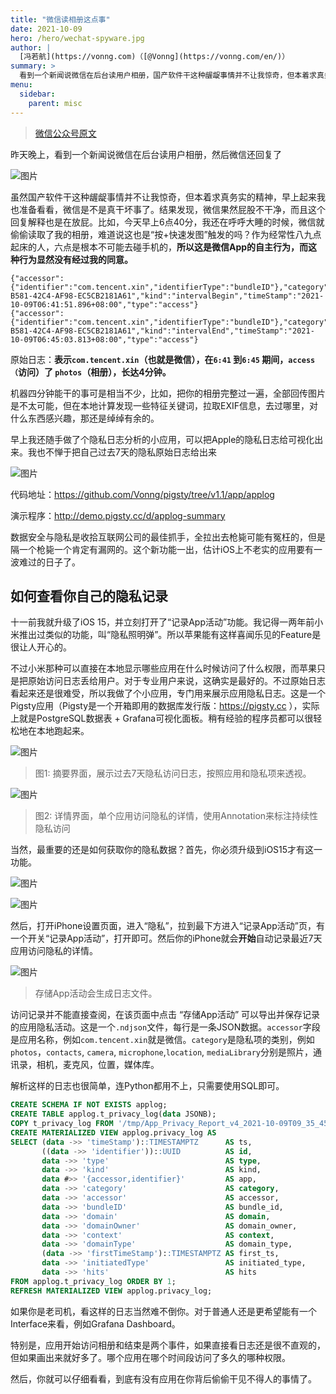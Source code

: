 ```yaml
---
title: "微信读相册这点事"
date: 2021-10-09
hero: /hero/wechat-spyware.jpg
author: |
  [冯若航](https://vonng.com)（[@Vonng](https://vonng.com/en/)）
summary: >
  看到一个新闻说微信在后台读用户相册，国产软件干这种龌龊事情并不让我惊奇，但本着求真务实的精神，早上起来我也准备看看，微信是不是真干坏事了
menu:
  sidebar:
    parent: misc
---
```


> [微信公众号原文](https://mp.weixin.qq.com/s/x0zHL7e2nTpf_UTUHxqLJg)



昨天晚上，看到一个新闻说微信在后台读用户相册，然后微信还回复了

![图片](640-20231108093248439.png)

虽然国产软件干这种龌龊事情并不让我惊奇，但本着求真务实的精神，早上起来我也准备看看，微信是不是真干坏事了。结果发现，微信果然屁股不干净，而且这个回复解释也是在放屁。比如，今天早上6点40分，我还在呼呼大睡的时候，微信就偷偷读取了我的相册，难道说这也是“按+快速发图”触发的吗？作为经常性八九点起床的人，六点是根本不可能去碰手机的，**所以这是微信App的自主行为，而这种行为显然没有经过我的同意。**

```
{"accessor":{"identifier":"com.tencent.xin","identifierType":"bundleID"},"category":"photos","identifier":"B0848F17-B581-42C4-AF98-EC5CB2181A61","kind":"intervalBegin","timeStamp":"2021-10-09T06:41:51.896+08:00","type":"access"}
{"accessor":{"identifier":"com.tencent.xin","identifierType":"bundleID"},"category":"photos","identifier":"B0848F17-B581-42C4-AF98-EC5CB2181A61","kind":"intervalEnd","timeStamp":"2021-10-09T06:45:03.813+08:00","type":"access"}
```

原始日志：**表示`com.tencent.xin`（也就是微信），在`6:41` 到`6:45` 期间，`access（`访问）了 `photos`（相册），长达4分钟。**

机器四分钟能干的事可是相当不少，比如，把你的相册完整过一遍，全部回传图片是不太可能，但在本地计算发现一些特征关键词，拉取EXIF信息，去过哪里，对什么东西感兴趣，那还是绰绰有余的。

早上我还随手做了个隐私日志分析的小应用，可以把Apple的隐私日志给可视化出来。我也不惮于把自己过去7天的隐私原始日志给出来

![图片](640-20231108093250327.png)

代码地址：https://github.com/Vonng/pigsty/tree/v1.1/app/applog

演示程序：http://demo.pigsty.cc/d/applog-summary 

数据安全与隐私是收拾互联网公司的最佳抓手，全拉出去枪毙可能有冤枉的，但是隔一个枪毙一个肯定有漏网的。这个新功能一出，估计iOS上不老实的应用要有一波难过的日子了。



## 如何查看你自己的隐私记录

十一前我就升级了iOS 15，并立刻打开了“记录App活动”功能。我记得一两年前小米推出过类似的功能，叫“隐私照明弹”。所以苹果能有这样喜闻乐见的Feature是很让人开心的。

不过小米那种可以直接在本地显示哪些应用在什么时候访问了什么权限，而苹果只是把原始访问日志丢给用户。对于专业用户来说，这确实是最好的。不过原始日志看起来还是很难受，所以我做了个小应用，专门用来展示应用隐私日志。这是一个Pigsty应用（Pigsty是一个开箱即用的数据库发行版：https://pigsty.cc ），实际上就是PostgreSQL数据表 + Grafana可视化面板。稍有经验的程序员都可以很轻松地在本地跑起来。

![图片](640-20231108093252136.png)

> 图1: 摘要界面，展示过去7天隐私访问日志，按照应用和隐私项来透视。

![图片](640-20231108093254166.png)

> 图2: 详情界面，单个应用访问隐私的详情，使用Annotation来标注持续性隐私访问

当然，最重要的还是如何获取你的隐私数据？首先，你必须升级到iOS15才有这一功能。

![图片](640-20231108093256077.png)



![图片](640-20231108093300030.png)

然后，打开iPhone设置页面，进入“隐私”，拉到最下方进入“记录App活动”页，有一个开关“记录App活动”，打开即可。然后你的iPhone就会**开始**自动记录最近7天应用访问隐私的详情。

![图片](640-20231108093301424.png)

> 存储App活动会生成日志文件。

访问记录并不能直接查阅，在该页面中点击 “存储App活动” 可以导出并保存记录的应用隐私活动。这是一个`.ndjson`文件，每行是一条JSON数据。`accessor`字段是应用名称，例如`com.tencent.xin`就是微信。`category`是隐私项的类别，例如`photos`，`contacts`, `camera`, `microphone`,`location`, `mediaLibrary`分别是照片，通讯录，相机，麦克风，位置，媒体库。

解析这样的日志也很简单，连Python都用不上，只需要使用SQL即可。

```sql
CREATE SCHEMA IF NOT EXISTS applog;
CREATE TABLE applog.t_privacy_log(data JSONB);
COPY t_privacy_log FROM '/tmp/App_Privacy_Report_v4_2021-10-09T09_35_45.ndjson';
CREATE MATERIALIZED VIEW applog.privacy_log AS
SELECT (data ->> 'timeStamp')::TIMESTAMPTZ      AS ts,
       ((data ->> 'identifier'))::UUID          AS id,
       data ->> 'type'                          AS type,
       data ->> 'kind'                          AS kind,
       data #>> '{accessor,identifier}'         AS app,
       data ->> 'category'                      AS category,
       data ->> 'accessor'                      AS accessor,
       data ->> 'bundleID'                      AS bundle_id,
       data ->> 'domain'                        AS domain,
       data ->> 'domainOwner'                   AS domain_owner,
       data ->> 'context'                       AS context,
       data ->> 'domainType'                    AS domain_type,
       (data ->> 'firstTimeStamp')::TIMESTAMPTZ AS first_ts,
       data ->> 'initiatedType'                 AS initiated_type,
       data ->> 'hits'                          AS hits
FROM applog.t_privacy_log ORDER BY 1;
REFRESH MATERIALIZED VIEW applog.privacy_log;
```

如果你是老司机，看这样的日志当然难不倒你。对于普通人还是更希望能有一个Interface来看，例如Grafana Dashboard。

特别是，应用开始访问相册和结束是两个事件，如果直接看日志还是很不直观的，但如果画出来就好多了。哪个应用在哪个时间段访问了多久的哪种权限。

然后，你就可以仔细看看，到底有没有应用在你背后偷偷干见不得人的事情了。

